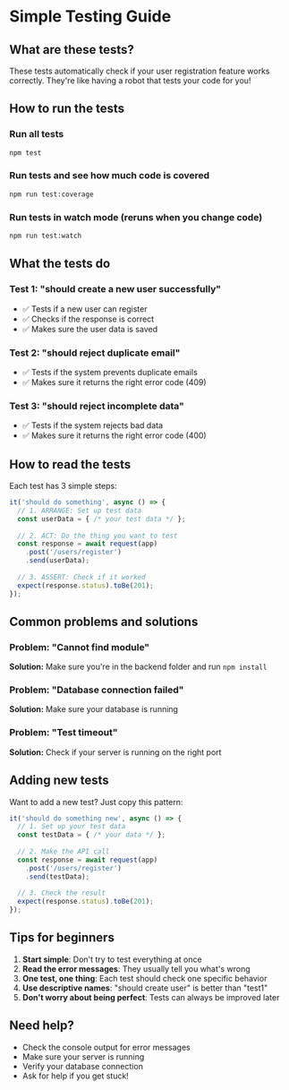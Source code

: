 # Simple Testing Guide

## What are these tests?
These tests automatically check if your user registration feature works correctly. They're like having a robot that tests your code for you!

## How to run the tests

### Run all tests
```bash
npm test
```

### Run tests and see how much code is covered
```bash
npm run test:coverage
```

### Run tests in watch mode (reruns when you change code)
```bash
npm run test:watch
```

## What the tests do

### Test 1: "should create a new user successfully"
- ✅ Tests if a new user can register
- ✅ Checks if the response is correct
- ✅ Makes sure the user data is saved

### Test 2: "should reject duplicate email"
- ✅ Tests if the system prevents duplicate emails
- ✅ Makes sure it returns the right error code (409)

### Test 3: "should reject incomplete data"
- ✅ Tests if the system rejects bad data
- ✅ Makes sure it returns the right error code (400)

## How to read the tests

Each test has 3 simple steps:

```typescript
it('should do something', async () => {
  // 1. ARRANGE: Set up test data
  const userData = { /* your test data */ };
  
  // 2. ACT: Do the thing you want to test
  const response = await request(app)
    .post('/users/register')
    .send(userData);
  
  // 3. ASSERT: Check if it worked
  expect(response.status).toBe(201);
});
```

## Common problems and solutions

### Problem: "Cannot find module"
**Solution:** Make sure you're in the backend folder and run `npm install`

### Problem: "Database connection failed"
**Solution:** Make sure your database is running

### Problem: "Test timeout"
**Solution:** Check if your server is running on the right port

## Adding new tests

Want to add a new test? Just copy this pattern:

```typescript
it('should do something new', async () => {
  // 1. Set up your test data
  const testData = { /* your data */ };
  
  // 2. Make the API call
  const response = await request(app)
    .post('/users/register')
    .send(testData);
  
  // 3. Check the result
  expect(response.status).toBe(201);
});
```

## Tips for beginners

1. **Start simple**: Don't try to test everything at once
2. **Read the error messages**: They usually tell you what's wrong
3. **One test, one thing**: Each test should check one specific behavior
4. **Use descriptive names**: "should create user" is better than "test1"
5. **Don't worry about being perfect**: Tests can always be improved later

## Need help?

- Check the console output for error messages
- Make sure your server is running
- Verify your database connection
- Ask for help if you get stuck!